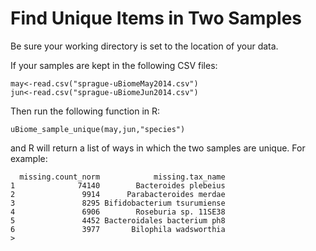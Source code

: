 # Find Unique Items in Two Samples #

Be sure your working directory is set to the location of your data.

If your samples are kept in the following CSV files:
```
may<-read.csv("sprague-uBiomeMay2014.csv")
jun<-read.csv("sprague-uBiomeJun2014.csv")
```
Then run the following function in R:
```
uBiome_sample_unique(may,jun,"species")
```
and R will return a list of ways in which the two samples are unique.
 For example:
 ```
   missing.count_norm            missing.tax_name
1              74140        Bacteroides plebeius
2               9914      Parabacteroides merdae
3               8295 Bifidobacterium tsurumiense
4               6906        Roseburia sp. 11SE38
5               4452 Bacteroidales bacterium ph8
6               3977       Bilophila wadsworthia
>
 ```

